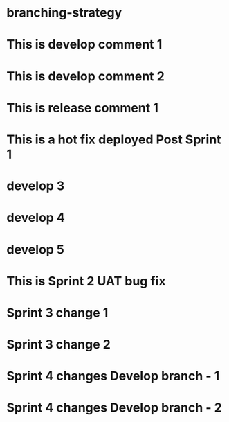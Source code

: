 # branching-strategy

# This is develop comment 1
# This is develop comment 2
# This is release comment 1 
# This is a hot fix deployed Post Sprint 1
# develop 3
# develop 4
# develop 5
# This is Sprint 2 UAT bug fix
# Sprint 3 change 1
# Sprint 3 change 2
# Sprint 4 changes Develop branch - 1
# Sprint 4 changes Develop branch - 2


